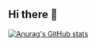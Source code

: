 ## Hi there 👋

<!--
**AxeDelUbac/AxeDelUbac** is a ✨ _special_ ✨ repository because its `README.md` (this file) appears on your GitHub profile.

Here are some ideas to get you started:

- 🔭 I’m currently working on ...
- 🌱 I’m currently learning ...
- 👯 I’m looking to collaborate on ...
- 🤔 I’m looking for help with ...
- 💬 Ask me about ...
- 📫 How to reach me: ...
- 😄 Pronouns: ...
- ⚡ Fun fact: ...
-->

<!-- ![Statistiques GitHub](https://github-readme-stats.vercel.app/api?username=AxeDelUbac&show_icons=true&theme=default)
![Langages les plus utilisés](https://github-readme-stats.vercel.app/api/top-langs/?username=AxeDelUbac&layout=compact) -->

[![Anurag's GitHub stats](https://github-readme-stats.vercel.app/api?username=AxeDelUbac)](https://github.com/anuraghazra/github-readme-stats)